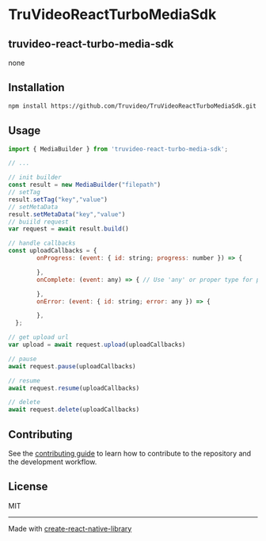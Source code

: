 # TruVideoReactTurboMediaSdk

## truvideo-react-turbo-media-sdk

none

## Installation

```sh
npm install https://github.com/Truvideo/TruVideoReactTurboMediaSdk.git
```

## Usage


```js
import { MediaBuilder } from 'truvideo-react-turbo-media-sdk';

// ...

// init builder
const result = new MediaBuilder("filepath")
// setTag
result.setTag("key","value")
// setMetaData
result.setMetaData("key","value")
// buiild request
var request = await result.build()

// handle callbacks
const uploadCallbacks = {
        onProgress: (event: { id: string; progress: number }) => {

        },
        onComplete: (event: any) => { // Use 'any' or proper type for parsed data

        },
        onError: (event: { id: string; error: any }) => {

        },
  };

// get upload url
var upload = await request.upload(uploadCallbacks)

// pause
await request.pause(uploadCallbacks)

// resume
await request.resume(uploadCallbacks)

// delete
await request.delete(uploadCallbacks)
```


## Contributing

See the [contributing guide](CONTRIBUTING.md) to learn how to contribute to the repository and the development workflow.

## License

MIT

---

Made with [create-react-native-library](https://github.com/callstack/react-native-builder-bob)

